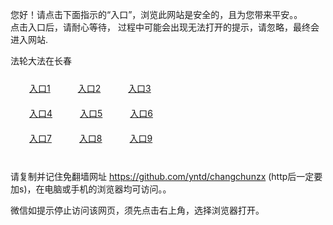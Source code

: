 您好！请点击下面指示的“入口”，浏览此网站是安全的，且为您带来平安。。 <br/>
点击入口后，请耐心等待， 过程中可能会出现无法打开的提示，请忽略，最终会进入网站. </br>

法轮大法在长春<br/>
<div style="padding:10px"><a style="margin:20px" target="_blank" href="https://d16kkjdgrpnvjf.cloudfront.net/2Qpsp?nnojjgqq" id="ccLink1" rel="nofollow">入口1</a> <a target="_blank" style="margin:20px" href="https://d2dxujrfookny8.cloudfront.net/2Qpsp?ktwuqtz" id="ccLink2" rel="nofollow">入口2</a> <a style="margin:20px" target="_blank" href="https://d17wgfxxcdrtf9.cloudfront.net/2Qpsp?hohyqe" id="ccLink3" rel="nofollow">入口3</a></div>

<div style="padding:10px" ><a style="margin:20px" target="_blank" href="https://d16kkjdgrpnvjf.cloudfront.net/2Qpsp?nnojjgqq" id="ccLink4" rel="nofollow">入口4</a> <a style="margin:20px" href="https://d2dxujrfookny8.cloudfront.net/2Qpsp?ktwuqtz" target="_blank" id="ccLink5" rel="nofollow">入口5</a> <a style="margin:20px" href="https://d17wgfxxcdrtf9.cloudfront.net/2Qpsp?hohyqe" target="_blank" id="ccLink6" rel="nofollow">入口6</a></div>

<div style="padding:10px"><a style="margin:20px" target="_blank" href="https://d16kkjdgrpnvjf.cloudfront.net/2Qpsp?nnojjgqq" id="ccLink7" rel="nofollow">入口7</a> <a style="margin:20px" href="https://d2dxujrfookny8.cloudfront.net/2Qpsp?ktwuqtz" target="_blank" id="ccLink8" rel="nofollow">入口8</a> <a style="margin:20px" target="_blank" href="https://d17wgfxxcdrtf9.cloudfront.net/2Qpsp?hohyqe" id="ccLink9" rel="nofollow">入口9</a></div>

<br/>



请复制并记住免翻墙网址 https://github.com/yntd/changchunzx (http后一定要加s)，在电脑或手机的浏览器均可访问。。<br/>

微信如提示停止访问该网页，须先点击右上角，选择浏览器打开。
